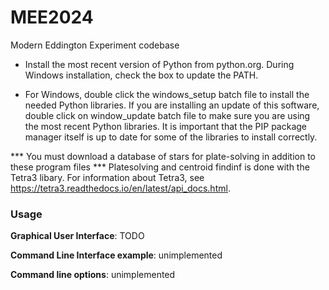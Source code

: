# MEE2024
Modern Eddington Experiment codebase

- Install the most recent version of Python from python.org. During Windows installation, check the box to update the PATH.

- For Windows, double click the windows_setup batch file to install the needed Python libraries.
If you are installing an update of this software, double click on window_update batch file to make sure you are using the most recent Python libraries. 
It is important that the PIP package manager itself is up to date for some of the libraries to install correctly.

*** You must download a database of stars for plate-solving in addition to these program files ***
Platesolving and centroid findinf is done with the Tetra3 libary. For information about Tetra3, see https://tetra3.readthedocs.io/en/latest/api_docs.html.


### **Usage**

**Graphical User Interface**: TODO

**Command Line Interface example**: unimplemented

**Command line options**: unimplemented

